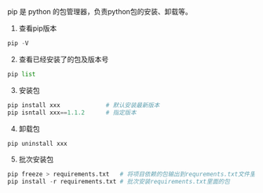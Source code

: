 pip 是 python 的包管理器，负责python包的安装、卸载等。



1. 查看pip版本

```python
pip -V
```

2. 查看已经安装了的包及版本号

```python
pip list
```

3. 安装包

```python
pip install xxx				# 默认安装最新版本
pip isntall xxx==1.1.2		# 指定版本
```

4. 卸载包

```python
pip uninstall xxx
```

5. 批次安装包

```python
pip freeze > requirements.txt   # 将项目依赖的包输出到requrements.txt文件里面
pip install -r requirements.txt	# 批次安装requirements.txt里面的包
```

